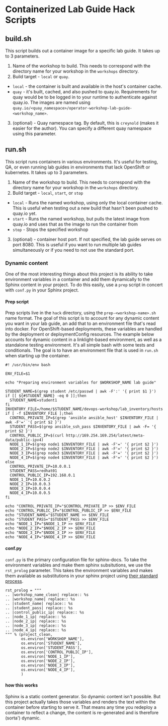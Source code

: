 # Containerized Lab Guide Hack Scripts

## build.sh

This script builds out a container image for a specific lab guide. It takes up to 3 parameters.

1. Name of the workshop to build. This needs to correspond with the directory name for your workshop in the `workshops` directory.
2. Build target - `local` or `quay`.
  * `local` - the container is built and available in the host's container cache.
  * `quay` - it's built, cached, and also pushed to quay.io. Requirements for quay would be to be logged in to your runtime to authenticate against quay.io. The images are named using `quay.io/<quay_namespace>/operator-workshop-lab-guide-<workshop_name>`.
3. (optional) - Quay namespace tag. By default, this is `creynold` (makes it easier for the author). You can specify a different quay namespace using this parameter.

## run.sh

This script runs containers in various environments. It's useful for testing, QA, or even running lab guides in environments that lack OpenShift or kubernetes. It takes up to 3 parameters.

1. Name of the workshop to build. This needs to correspond with the directory name for your workshop in the `workshops` directory.
2. Build target - `local`, `start`, or `stop`
  * `local` - Runs the named workshop, using only the local container cache. This is useful when testing out a new build that hasn't been pushed to quay.io yet.
  * `start` - Runs the named workshop, but pulls the latest image from quay.io and uses that as the image to run the container from
  * `stop` - Stops the specified workshop
3. (optional) - container host port. If not specified, the lab guide serves on port 8080. This is useful if you want to run multiple lab guides simultaneously or if you need to not use the standard port.

### Dynamic content

One of the most interesting things about this project is its ability to take environment variables in a container and add them dynamically to the Sphinx content in your project. To do this easily, use a `prep` script in concert with `conf.py` in your Sphinx project.

#### Prep script

Prep scripts live in the `hack` directory, using the `prep-<workshop-name>.sh` name format. The goal of this script is to account for any dynamic content you want in your lab guide, an add that to an environment file that's read into docker. For OpenShift-based deployments, these variables are handled by the deployment or deploymentConfig resources. The example below accounts for dynamic content in a linklight-based environment, as well as a standalone testing environment. It's all simple bash with some tests and conditionals. The goal is to have an environment file that is used in `run.sh` when starting up the container.

```
#! /usr/bin/env bash

ENV_FILE=$1

echo "Preparing environment variables for $WORKSHOP_NAME lab guide"

STUDENT_NAME=$(grep student /etc/passwd | awk -F':' '{ print $1 }')
if [[ ${#STUDENT_NAME} -eq 0 ]];then
  STUDENT_NAME=student1
fi
INVENTORY_FILE=/home/$STUDENT_NAME/devops-workshop/lab_inventory/hosts
if [ -f $INVENTORY_FILE ];then
  CONTROL_PRIVATE_IP=$(grep 'ansible ansible_host' $INVENTORY_FILE | awk -F'=' '{ print $2 }')
  STUDENT_PASS=$(grep ansible_ssh_pass $INVENTORY_FILE | awk -F= '{ print $2 }')
  CONTROL_PUBLIC_IP=$(curl http://169.254.169.254/latest/meta-data/public-ipv4)
  NODE_1_IP=$(grep node1 $INVENTORY_FILE | awk -F'=' '{ print $2 }')
  NODE_2_IP=$(grep node2 $INVENTORY_FILE | awk -F'=' '{ print $2 }')
  NODE_3_IP=$(grep node3 $INVENTORY_FILE | awk -F'=' '{ print $2 }')
  NODE_4_IP=$(grep node4 $INVENTORY_FILE | awk -F'=' '{ print $2 }')
else
  CONTROL_PRIVATE_IP=10.0.0.1
  STUDENT_PASS=redhat01
  CONTROL_PUBLIC_IP=192.168.0.1
  NODE_1_IP=10.0.0.2
  NODE_2_IP=10.0.0.3
  NODE_3_IP=10.0.0.4
  NODE_4_IP=10.0.0.5
fi

echo "CONTROL_PRIVATE_IP="$CONTROL_PRIVATE_IP >> $ENV_FILE
echo "CONTROL_PUBLIC_IP="$CONTROL_PUBLIC_IP >> $ENV_FILE
echo "STUDENT_NAME="$STUDENT_NAME >> $ENV_FILE
echo "STUDENT_PASS="$STUDENT_PASS >> $ENV_FILE
echo "NODE_1_IP="$NODE_1_IP >> $ENV_FILE
echo "NODE_2_IP="$NODE_2_IP >> $ENV_FILE
echo "NODE_3_IP="$NODE_3_IP >> $ENV_FILE
echo "NODE_4_IP="$NODE_4_IP >> $ENV_FILE
```

#### conf.py

`conf.py` is the primary configuration file for sphinx-docs. To take the environment variables and make them sphinx subsitutions, we use the `rst_prolog` parameter. This takes the environment variables and makes them available as substitutions in your sphinx project using [their standard process](http://docutils.sourceforge.net/docs/ref/rst/directives.html#replacement-text).

```
rst_prolog = """
.. |workshop_name_clean| replace:: %s
.. |workshop_name| replace:: %s
.. |student_name| replace:: %s
.. |student_pass| replace:: %s
.. |control_public_ip| replace:: %s
.. |node_1_ip| replace:: %s
.. |node_2_ip| replace:: %s
.. |node_3_ip| replace:: %s
.. |node_4_ip| replace:: %s
""" % (project_clean,
       os.environ['WORKSHOP_NAME'],
       os.environ['STUDENT_NAME'],
       os.environ['STUDENT_PASS'],
       os.environ['CONTROL_PUBLIC_IP'],
       os.environ['NODE_1_IP'],
       os.environ['NODE_2_IP'],
       os.environ['NODE_3_IP'],
       os.environ['NODE_4_IP'],
       )
```

#### how this works

Sphinx is a static content generator. So dynamic content isn't possible. But this project actually takes those variables and renders the text within the container before starting to serve it. That means any time you redeploy a container to reflect a change, the content is re-generated and is therefore (sorta') dynamic.

